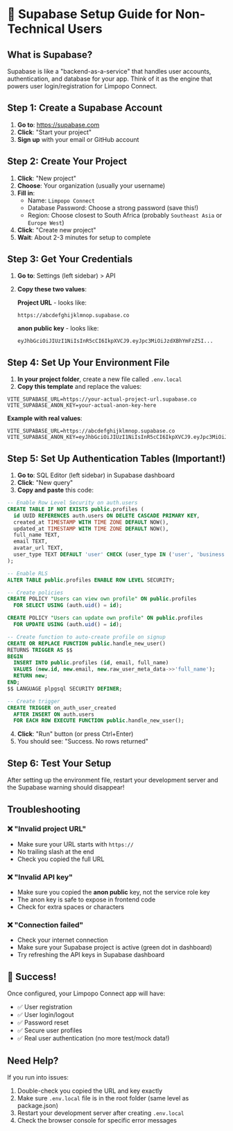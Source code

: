 # 🚀 Supabase Setup Guide for Non-Technical Users

## What is Supabase?
Supabase is like a "backend-as-a-service" that handles user accounts, authentication, and database for your app. Think of it as the engine that powers user login/registration for Limpopo Connect.

## Step 1: Create a Supabase Account

1. **Go to**: https://supabase.com
2. **Click**: "Start your project" 
3. **Sign up** with your email or GitHub account

## Step 2: Create Your Project

1. **Click**: "New project"
2. **Choose**: Your organization (usually your username)
3. **Fill in**:
   - Name: `Limpopo Connect`
   - Database Password: Choose a strong password (save this!)
   - Region: Choose closest to South Africa (probably `Southeast Asia` or `Europe West`)
4. **Click**: "Create new project"
5. **Wait**: About 2-3 minutes for setup to complete

## Step 3: Get Your Credentials

1. **Go to**: Settings (left sidebar) > API
2. **Copy these two values**:
   
   **Project URL** - looks like:
   ```
   https://abcdefghijklmnop.supabase.co
   ```
   
   **anon public key** - looks like:
   ```
   eyJhbGciOiJIUzI1NiIsInR5cCI6IkpXVCJ9.eyJpc3MiOiJzdXBhYmFzZSI...
   ```

## Step 4: Set Up Your Environment File

1. **In your project folder**, create a new file called `.env.local`
2. **Copy this template** and replace the values:

```env
VITE_SUPABASE_URL=https://your-actual-project-url.supabase.co
VITE_SUPABASE_ANON_KEY=your-actual-anon-key-here
```

**Example with real values**:
```env
VITE_SUPABASE_URL=https://abcdefghijklmnop.supabase.co
VITE_SUPABASE_ANON_KEY=eyJhbGciOiJIUzI1NiIsInR5cCI6IkpXVCJ9.eyJpc3MiOiJzdXBhYmFzZSIsInJlZiI6InNtcWVmZ2lwbGRzd2NsYXR2ZGFnIiwicm9sZSI6ImFub24iLCJpYXQiOjE2ODk5NDMyNjQsImV4cCI6MjAwNTUxOTI2NH0.abc123...
```

## Step 5: Set Up Authentication Tables (Important!)

1. **Go to**: SQL Editor (left sidebar) in Supabase dashboard
2. **Click**: "New query"
3. **Copy and paste** this code:

```sql
-- Enable Row Level Security on auth.users
CREATE TABLE IF NOT EXISTS public.profiles (
  id UUID REFERENCES auth.users ON DELETE CASCADE PRIMARY KEY,
  created_at TIMESTAMP WITH TIME ZONE DEFAULT NOW(),
  updated_at TIMESTAMP WITH TIME ZONE DEFAULT NOW(),
  full_name TEXT,
  email TEXT,
  avatar_url TEXT,
  user_type TEXT DEFAULT 'user' CHECK (user_type IN ('user', 'business', 'admin'))
);

-- Enable RLS
ALTER TABLE public.profiles ENABLE ROW LEVEL SECURITY;

-- Create policies
CREATE POLICY "Users can view own profile" ON public.profiles
  FOR SELECT USING (auth.uid() = id);

CREATE POLICY "Users can update own profile" ON public.profiles
  FOR UPDATE USING (auth.uid() = id);

-- Create function to auto-create profile on signup
CREATE OR REPLACE FUNCTION public.handle_new_user()
RETURNS TRIGGER AS $$
BEGIN
  INSERT INTO public.profiles (id, email, full_name)
  VALUES (new.id, new.email, new.raw_user_meta_data->>'full_name');
  RETURN new;
END;
$$ LANGUAGE plpgsql SECURITY DEFINER;

-- Create trigger
CREATE TRIGGER on_auth_user_created
  AFTER INSERT ON auth.users
  FOR EACH ROW EXECUTE FUNCTION public.handle_new_user();
```

4. **Click**: "Run" button (or press Ctrl+Enter)
5. You should see: "Success. No rows returned"

## Step 6: Test Your Setup

After setting up the environment file, restart your development server and the Supabase warning should disappear!

## Troubleshooting

### ❌ "Invalid project URL"
- Make sure your URL starts with `https://`
- No trailing slash at the end
- Check you copied the full URL

### ❌ "Invalid API key"
- Make sure you copied the **anon public** key, not the service role key
- The anon key is safe to expose in frontend code
- Check for extra spaces or characters

### ❌ "Connection failed"
- Check your internet connection
- Make sure your Supabase project is active (green dot in dashboard)
- Try refreshing the API keys in Supabase dashboard

## 🎉 Success!
Once configured, your Limpopo Connect app will have:
- ✅ User registration
- ✅ User login/logout  
- ✅ Password reset
- ✅ Secure user profiles
- ✅ Real user authentication (no more test/mock data!)

## Need Help?
If you run into issues:
1. Double-check you copied the URL and key exactly
2. Make sure `.env.local` file is in the root folder (same level as package.json)
3. Restart your development server after creating `.env.local`
4. Check the browser console for specific error messages